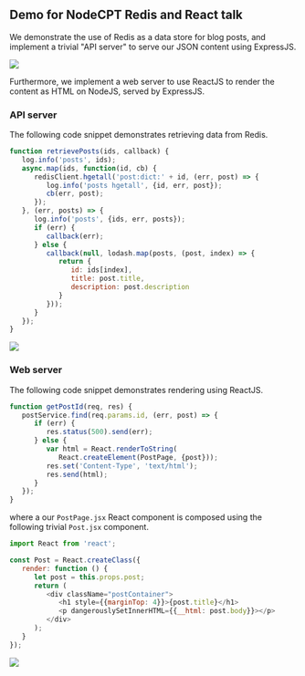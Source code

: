 
## Demo for NodeCPT Redis and React talk 

We demonstrate the use of Redis as a data store for blog posts, and implement a trivial "API server" to serve our JSON content using ExpressJS.

![](https://evanx.guthub.io/images/blogdemo/api-post1.png)

Furthermore, we implement a web server to use ReactJS to render the content as HTML on NodeJS, served by ExpressJS.

### API server

The following code snippet demonstrates retrieving data from Redis.

```javascript
function retrievePosts(ids, callback) {
   log.info('posts', ids);
   async.map(ids, function(id, cb) {
      redisClient.hgetall('post:dict:' + id, (err, post) => {
         log.info('posts hgetall', {id, err, post});
         cb(err, post);
      });
   }, (err, posts) => {
      log.info('posts', {ids, err, posts});
      if (err) {
         callback(err);
      } else {
         callback(null, lodash.map(posts, (post, index) => {
            return {
               id: ids[index],
               title: post.title,
               description: post.description
            }
         }));
      }
   });
}
```

![](https://evanx.guthub.io/images/blogdemo/api-posts.png)

### Web server

The following code snippet demonstrates rendering using ReactJS.

```javascript
function getPostId(req, res) {
   postService.find(req.params.id, (err, post) => {
      if (err) {
         res.status(500).send(err);
      } else {
         var html = React.renderToString(
            React.createElement(PostPage, {post}));
         res.set('Content-Type', 'text/html');
         res.send(html);
      }
   });
}
```

where a our `PostPage.jsx` React component is composed using the following trivial `Post.jsx` component.

```javascript
import React from 'react';

const Post = React.createClass({
   render: function () {
      let post = this.props.post;
      return (
         <div className="postContainer">
            <h1 style={{marginTop: 4}}>{post.title}</h1>
            <p dangerouslySetInnerHTML={{__html: post.body}}></p>
         </div>
      );
   }
});
```

![](https://evanx.guthub.io/images/blogdemo/web-post1.png)


